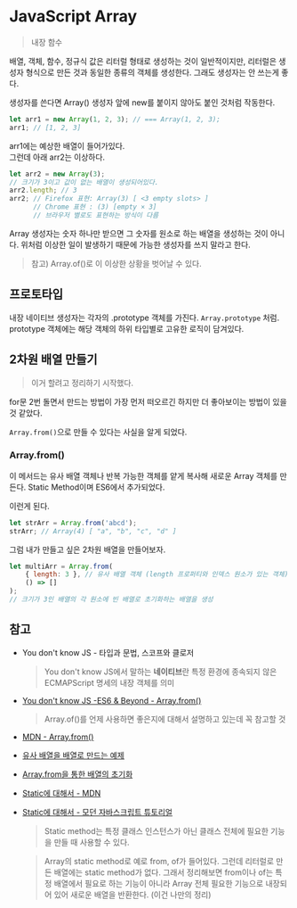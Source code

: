 # JavaScript Array
> 내장 함수

배열, 객체, 함수, 정규식 값은 리터럴 형태로 생성하는 것이 일반적이지만, 리터럴은 생성자 형식으로 만든 것과 동일한 종류의 객체를 생성한다. 그래도 생성자는 안 쓰는게 좋다.

생성자를 쓴다면 Array() 생성자 앞에 new를 붙이지 않아도 붙인 것처럼 작동한다.

```js
let arr1 = new Array(1, 2, 3); // === Array(1, 2, 3);
arr1; // [1, 2, 3]
```
arr1에는 예상한 배열이 들어가있다. <br>
그런데 아래 arr2는 이상하다.
```js
let arr2 = new Array(3);
// 크기가 3이고 값이 없는 배열이 생성되어있다.
arr2.length; // 3
arr2; // Firefox 표현: Array(3) [ <3 empty slots> ]
      // Chrome 표현 : (3) [empty × 3]
      // 브라우저 별로도 표현하는 방식이 다름
```
Array 생성자는 숫자 하나만 받으면 그 숫자를 원소로 하는 배열을 생성하는 것이 아니다. 위처럼 이상한 일이 발생하기 때문에 가능한 생성자를 쓰지 말라고 한다.
> 참고) Array.of()로 이 이상한 상황을 벗어날 수 있다.

## 프로토타입
내장 네이티브 생성자는 각자의 .prototype 객체를 가진다. `Array.prototype` 처럼. prototype 객체에는 해당 객체의 하위 타입별로 고유한 로직이 담겨있다.

## 2차원 배열 만들기
> 이거 할려고 정리하기 시작했다.

for문 2번 돌면서 만드는 방법이 가장 먼저 떠오르긴 하지만 더 좋아보이는 방법이 있을 것 같았다.

`Array.from()`으로 만들 수 있다는 사실을 알게 되었다.

### Array.from()
이 메서드는 유사 배열 객체나 반복 가능한 객체를 얕게 복사해 새로운 Array 객체를 만든다. Static Method이며 ES6에서 추가되었다.

이런게 된다.
```js
let strArr = Array.from('abcd');
strArr; // Array(4) [ "a", "b", "c", "d" ]
```

그럼 내가 만들고 싶은 2차원 배열을 만들어보자.
```js
let multiArr = Array.from(
    { length: 3 }, // 유사 배열 객체 (length 프로퍼티와 인덱스 원소가 있는 객체)
    () => []
);
// 크기가 3인 배열의 각 원소에 빈 배열로 초기화하는 배열을 생성
```


## 참고
* You don't know JS - 타입과 문법, 스코프와 클로저
    > You don't know JS에서 말하는 <b>네이티브</b>란 특정 환경에 종속되지 않은 ECMAPScript 명세의 내장 객체를 의미

* [You don't know JS -ES6 & Beyond - Array.from()](https://github.com/getify/You-Dont-Know-JS/blob/1st-ed/es6%20%26%20beyond/ch6.md)
    > Array.of()를 언제 사용하면 좋은지에 대해서 설명하고 있는데 꼭 참고할 것

* [MDN - Array.from()](https://developer.mozilla.org/ko/docs/Web/JavaScript/Reference/Global_Objects/Array/from)

* [유사 배열을 배열로 만드는 예제](https://medium.com/@bgh3470/javascript-es6-array-of-array-form-99268eb82a2b)

* [Array.from을 통한 배열의 초기화](https://velog.io/@teihong93/Array.from%EC%9D%84-%ED%86%B5%ED%95%9C-%EB%B0%B0%EC%97%B4%EC%9D%98-%EC%B4%88%EA%B8%B0%ED%99%94)

* [Static에 대해서 - MDN](https://developer.mozilla.org/en-US/docs/Web/JavaScript/Reference/Classes/static)
* [Static에 대해서 - 모던 자바스크립트 튜토리얼](https://ko.javascript.info/static-properties-methods)
    > Static method는 특정 클래스 인스턴스가 아닌 클래스 전체에 필요한 기능을 만들 때 사용할 수 있다.

    > Array의 static method로 예로 from, of가 들어있다. 그런데 리터럴로 만든 배열에는 static method가 없다. 그래서 정리해보면 from이나 of는 특정 배열에서 필요로 하는 기능이 아니라 Array 전체 필요한 기능으로 내장되어 있어 새로운 배열을 반환한다. (이건 나만의 정리)
